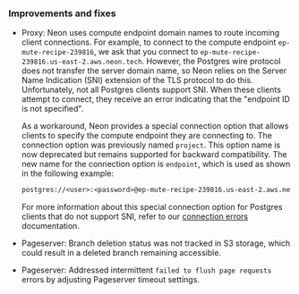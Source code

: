 ### Improvements and fixes

- Proxy: Neon uses compute endpoint domain names to route incoming client connections. For example, to connect to the compute endpoint `ep-mute-recipe-239816`, we ask that you connect to `ep-mute-recipe-239816.us-east-2.aws.neon.tech`. However, the Postgres wire protocol does not transfer the server domain name, so Neon relies on the Server Name Indication (SNI) extension of the TLS protocol to do this. Unfortunately, not all Postgres clients support SNI. When these clients attempt to connect, they receive an error indicating that the "endpoint ID is not specified".

  As a workaround, Neon provides a special connection option that allows clients to specify the compute endpoint they are connecting to. The connection option was previously named `project`. This option name is now deprecated but remains supported for backward compatibility. The new name for the connection option is `endpoint`, which is used as shown in the following example:

   <CodeBlock shouldWrap>

  ```txt
  postgres://<user>:<password>@ep-mute-recipe-239816.us-east-2.aws.neon.tech/main?options=endpoint%3Dep-mute-recipe-239816
  ```

   </CodeBlock>

  For more information about this special connection option for Postgres clients that do not support SNI, refer to our [connection errors](/docs/connect/connection-errors) documentation.
- Pageserver: Branch deletion status was not tracked in S3 storage, which could result in a deleted branch remaining accessible.
- Pageserver: Addressed intermittent `failed to flush page requests` errors by adjusting Pageserver timeout settings.
